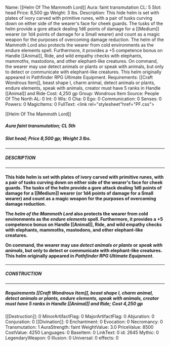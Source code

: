 Name: [[Helm Of The Mammoth Lord]]
Aura: faint transmutation
CL: 5
Slot: head
Price: 8,500 gp
Weight: 3 lbs.
Description: This hide helm is set with plates of ivory carved with primitive runes, with a pair of tusks curving down on either side of the wearer's face for cheek guards. The tusks of the helm provide a gore attack dealing 1d6 points of damage for a [[Medium]] wearer (or 1d4 points of damage for a Small wearer) and count as a magic weapon for the purposes of overcoming damage reduction. The helm of the Mammoth Lord also protects the wearer from cold environments as the endure elements spell. Furthermore, it provides a +5 competence bonus on Handle [[Animal]], Ride, and wild empathy checks with elephants, mammoths, mastodons, and other elephant-like creatures. On command, the wearer may use detect animals or plants or speak with animals, but only to detect or communicate with elephant-like creatures. This helm originally appeared in Pathfinder RPG Ultimate Equipment.
Requirements: [[Craft Wondrous Item]], beast shape I, charm animal, detect animals or plants, endure elements, speak with animals, creator must have 5 ranks in Handle [[Animal]] and Ride
Cost: 4,250 gp
Group: Wondrous Item
Source: People Of The North
AL: 0
Int: 0
Wis: 0
Cha: 0
Ego: 0
Communication: 0
Senses: 0
Powers: 0
MagicItems: 0
FullText: <link rel="stylesheet"href="PF.css"><div class="heading"><p class="alignleft">[[Helm Of The Mammoth Lord]]</p><div style="clear: both;"></div></div><div><h5><b>Aura </b>faint transmutation; <b>CL </b>5th</h5><h5><b>Slot </b>head; <b>Price </b>8,500 gp; <b>Weight </b>3 lbs.</h5></div><hr/><div><h5><b>DESCRIPTION</b></h5></div><hr/><div><h4><p>This hide helm is set with plates of ivory carved with primitive runes, with a pair of tusks curving down on either side of the wearer's face for cheek guards. The tusks of the helm provide a gore attack dealing 1d6 points of damage for a [[Medium]] wearer (or 1d4 points of damage for a Small wearer) and count as a magic weapon for the purposes of overcoming damage reduction. </p><p>The <i>helm of the Mammoth Lord</i> also protects the wearer from cold environments as the <i>endure elements</i> spell. Furthermore, it provides a +5 competence bonus on Handle [[Animal]], Ride, and wild empathy checks with elephants, mammoths, mastodons, and other elephant-like creatures. </p><p>On command, the wearer may use <i>detect animals or plants</i> or <i>speak with animals</i>, but only to detect or communicate with elephant-like creatures. This helm originally appeared in <i>Pathfinder RPG Ultimate Equipment</i>.</p></h4></div><hr/><div><h5><b>CONSTRUCTION</b></h5></div><hr/><div><h5><b>Requirements </b>[[Craft Wondrous Item]], <i>beast shape I</i>, <i>charm animal</i>, <i>detect animals or plants</i>, <i>endure elements</i>, <i>speak with animals</i>, creator must have 5 ranks in Handle [[Animal]] and Ride; <b>Cost </b>4,250 gp</h5></div>
[[Destruction]]: 0
MinorArtifactFlag: 0
MajorArtifactFlag: 0
Abjuration: 0
Conjuration: 0
[[Divination]]: 0
Enchantment: 0
Evocation: 0
Necromancy: 0
Transmutation: 1
AuraStrength: faint
WeightValue: 3.0
PriceValue: 8500
CostValue: 4250
Languages: 0
BaseItem: 0
LinkText: 0
id: 2645
Mythic: 0
LegendaryWeapon: 0
Illusion: 0
Universal: 0
effects: 0
